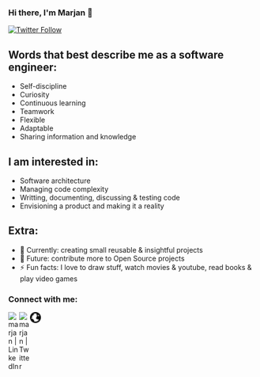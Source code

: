 ### Hi there, I'm Marjan 👋

[![Twitter Follow](https://img.shields.io/twitter/follow/marjanOfficial?label=follow%20%40marjanOfficial&logo=Twitter&style=for-the-badge)](https://twitter.com/intent/follow?original_referer=https%3A%2F%2Fgithub.com%2FmarjanOfficial&screen_name=marjanOfficial)

## Words that best describe me as a software engineer:

- Self-discipline
- Curiosity
- Continuous learning
- Teamwork
- Flexible
- Adaptable
- Sharing information and knowledge

## I am interested in:

- Software architecture
- Managing code complexity
- Writting, documenting, discussing & testing code
- Envisioning a product and making it a reality

## Extra:

- 🌱 Currently: creating small reusable & insightful projects
- 👯 Future: contribute more to Open Source projects
- ⚡ Fun facts: I love to draw stuff, watch movies & youtube, read books & play video games

### Connect with me:

[<img align="left" alt="marjan | LinkedIn" width="22px" src="https://cdn.jsdelivr.net/npm/simple-icons@v3/icons/linkedin.svg" />][linkedin]
[<img align="left" alt="marjan | Twitter" width="22px" src="https://cdn.jsdelivr.net/npm/simple-icons@v3/icons/twitter.svg" />][twitter]
[<img align="left" alt="marjan" width="22px" src="https://raw.githubusercontent.com/iconic/open-iconic/master/svg/globe.svg" />][website]

[linkedin]: https://www.linkedin.com/in/marjan-tanevski/
[twitter]: https://twitter.com/marjanOfficial
[website]: https://marjan3.tumblr.com/
